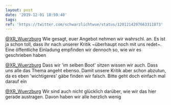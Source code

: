 ```yaml
---
layout: post
date: '2019-12-01 18:59:40'
tags: 
ref: 'https://twitter.com/schwarzlichtwue/status/1201214297663311873'
---
```

[@XR_Wuerzburg](https://twitter.com/XR_Wuerzburg) Wie gesagt, euer Angebot nehmen wir wahrschl. an. Es ist ja schon toll, dass ihr nach unserer Kritik ~überhaupt noch mit uns redet~. Eine öffentliche Einladung empfinden wir dennoch so, wie wir es geschrieben haben

[@XR_Wuerzburg](https://twitter.com/XR_Wuerzburg) Dass wir 'im selben Boot' sitzen wissen wir auch. Dass uns alle das Thema angeht ebenso. Damit unsere Kritik aber schon abzutun, da es eben 'wichtigeres' gäbe finden wir falsch. Bitte geht doch einfach mal darauf ein

[@XR_Wuerzburg](https://twitter.com/XR_Wuerzburg) Wir sind auch nicht glücklich darüber, wie wir das hier gerade austragen. Davon haben wir alle herzlich wenig